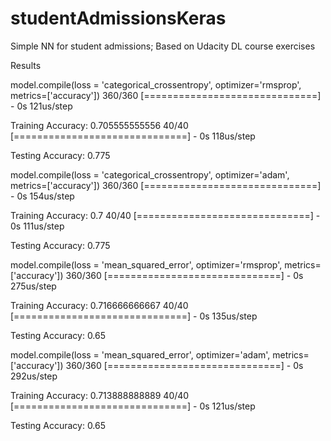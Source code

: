 # studentAdmissionsKeras
Simple NN for student admissions; Based on Udacity DL course exercises

Results



model.compile(loss = 'categorical_crossentropy', optimizer='rmsprop', metrics=['accuracy'])
360/360 [==============================] - 0s 121us/step

 Training Accuracy: 0.705555555556
40/40 [==============================] - 0s 118us/step

 Testing Accuracy: 0.775


model.compile(loss = 'categorical_crossentropy', optimizer='adam', metrics=['accuracy'])
360/360 [==============================] - 0s 154us/step

 Training Accuracy: 0.7
40/40 [==============================] - 0s 111us/step

 Testing Accuracy: 0.775

model.compile(loss = 'mean_squared_error', optimizer='rmsprop', metrics=['accuracy'])
360/360 [==============================] - 0s 275us/step

 Training Accuracy: 0.716666666667
40/40 [==============================] - 0s 135us/step

 Testing Accuracy: 0.65

model.compile(loss = 'mean_squared_error', optimizer='adam', metrics=['accuracy'])
360/360 [==============================] - 0s 292us/step

 Training Accuracy: 0.713888888889
40/40 [==============================] - 0s 121us/step

 Testing Accuracy: 0.65


